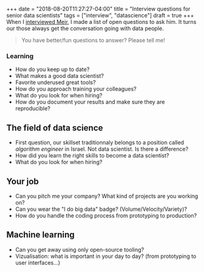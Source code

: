 +++
date  = "2018-08-20T11:27:27-04:00"
title = "Interview questions for senior data scientists"
tags  = ["interview", "datascience"]
draft = true
+++
When I [interviewed Meir](https://shapescience.xyz/blog/interview-data-science-methodology/), I made a list of open questions to ask him. It turns our those always get the conversation going with data people.

<!--more-->

> You have better/fun questions to answer? Please tell me!



### Learning
- How do you keep up to date?
- What makes a good data scientist?
- Favorite underused great tools?
- How do you approach training your colleagues?
- What do you look for when hiring?
- How do you document your results and make sure they are reproducible?

## The field of data science
- First question, our skillset traditionnaly belongs to a position called *algorithm engineer* in Israel. Not data scientist. Is there a difference?
- How did you learn the right skills to become a data scientist?
- What do you look for when hiring?

## Your job
- Can you pitch me your company? What kind of projects are you working on?
- Can you wear the "I do big data" badge? (Volume/Velocity/Variety)?
- How do you handle the coding process from prototyping to production?

## Machine learning
- Can you get away using only open-source tooling?
- Vizualisation: what is important in your day to day? (from prototyping to user interfaces...)
